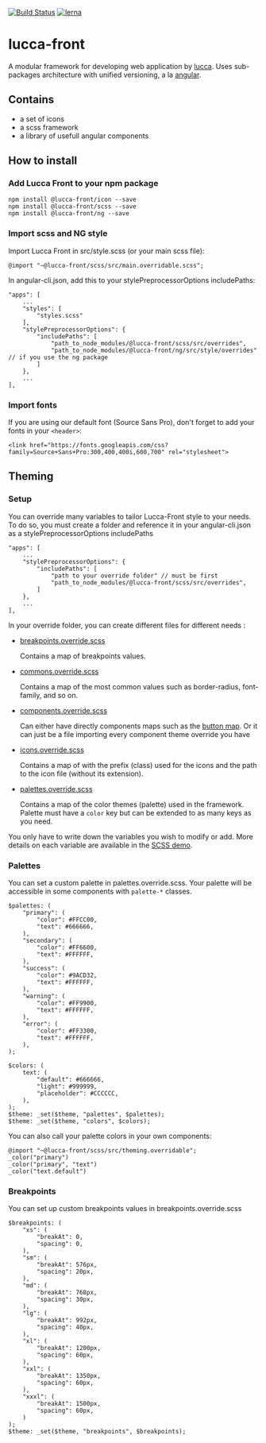 [![Build Status](https://travis-ci.org/LuccaSA/lucca-front.svg?branch=master)](https://travis-ci.org/LuccaSA/lucca-front)
[![lerna](https://img.shields.io/badge/maintained%20with-lerna-cc00ff.svg)](https://lernajs.io/)
# lucca-front

A modular framework for developing web application by [lucca](http://www.lucca.fr).
Uses sub-packages architecture with unified versioning, a la [angular](https://github.com/angular/angular).

## Contains

 - a set of icons
 - a scss framework
 - a library of usefull angular components

## How to install

### Add Lucca Front to your npm package

```
npm install @lucca-front/icon --save
npm install @lucca-front/scss --save
npm install @lucca-front/ng --save
```

### Import scss and NG style

Import Lucca Front in src/style.scss (or your main scss file):

```
@import "~@lucca-front/scss/src/main.overridable.scss";
```

In angular-cli.json, add this to your stylePreprocessorOptions includePaths:

```
"apps": [
	...
	"styles": [
		"styles.scss"		
	],
	"stylePreprocessorOptions": {
		"includePaths": [
			"path_to_node_modules/@lucca-front/scss/src/overrides",
			"path_to_node_modules/@lucca-front/ng/src/style/overrides" // if you use the ng package
		]
	},
	...
],
```

### Import fonts

If you are using our default font (Source Sans Pro), don't forget to add your fonts in your `<header>`:

```
<link href="https://fonts.googleapis.com/css?family=Source+Sans+Pro:300,400,400i,600,700" rel="stylesheet">
```

## Theming
### Setup

You can override many variables to tailor Lucca-Front style to your needs.
To do so, you must create a folder and reference it in your angular-cli.json as a stylePreprocessorOptions includePaths
```
"apps": [
	...
	"stylePreprocessorOptions": {
		"includePaths": [
			"path to your override folder" // must be first
			"path_to_node_modules/@lucca-front/scss/src/overrides",
		]
	},
	...
],
```

In your override folder, you can create different files for different needs :
* [breakpoints.override.scss](https://github.com/LuccaSA/lucca-front/blob/master/packages/scss/src/theming/_breakpoints.scss)

   Contains a map of breakpoints values.
* [commons.override.scss](https://github.com/LuccaSA/lucca-front/blob/master/packages/scss/src/theming/_commons.scss)

   Contains a map of the most common values such as border-radius, font-family, and so on.
* [components.override.scss](https://github.com/LuccaSA/lucca-front/blob/master/packages/scss/src/theming/_components.scss)

   Can either have directly components maps such as the [button map](https://github.com/LuccaSA/lucca-front/blob/master/packages/scss/src/theming/components/_button.theme.scss).
	 Or it can just be a file importing every component theme override you have
* [icons.override.scss](https://github.com/LuccaSA/lucca-front/blob/master/packages/scss/src/theming/_icons.scss)

   Contains a map of with the prefix (class) used for the icons and the path to the icon file (without its extension).
* [palettes.override.scss](https://github.com/LuccaSA/lucca-front/blob/master/packages/scss/src/theming/_palettes.scss)

   Contains a map of the color themes (palette) used in the framework. Palette must have a `color` key but can be extended to as many keys as you need.

You only have to write down the variables you wish to modify or add. More details on each variable are available in the [SCSS demo](https://latest-lucca-front-luccasa.surge.sh/).

### Palettes

You can set a custom palette in palettes.override.scss. Your palette will be accessible in some components with `palette-*` classes.

```
$palettes: (
	"primary": (
		"color": #FFCC00,
		"text": #666666,
	),
	"secondary": (
		"color": #FF6600,
		"text": #FFFFFF,
	),
	"success": (
		"color": #9ACD32,
		"text": #FFFFFF,
	),
	"warning": (
		"color": #FF9900,
		"text": #FFFFFF,
	),
	"error": (
		"color": #FF3300,
		"text": #FFFFFF,
	),
);

$colors: (
	text: (
		"default": #666666,
		"light": #999999,
		"placeholder": #CCCCCC,
	),
);
$theme: _set($theme, "palettes", $palettes);
$theme: _set($theme, "colors", $colors);
```

You can also call your palette colors in your own components:

```
@import "~@lucca-front/scss/src/theming.overridable";
_color("primary")
_color("primary", "text")
_color("text.default")
```

### Breakpoints

You can set up custom breakpoints values in breakpoints.override.scss

```
$breakpoints: (
	"xs": (
		"breakAt": 0,
		"spacing": 0,
	),
	"sm": (
		"breakAt": 576px,
		"spacing": 20px,
	),
	"md": (
		"breakAt": 768px,
		"spacing": 30px,
	),
	"lg": (
		"breakAt": 992px,
		"spacing": 40px,
	),
	"xl": (
		"breakAt": 1200px,
		"spacing": 60px,
	),
	"xxl": (
		"breakAt": 1350px,
		"spacing": 60px,
	),
	"xxxl": (
		"breakAt": 1500px,
		"spacing": 60px,
	)
);
$theme: _set($theme, "breakpoints", $breakpoints);
```
